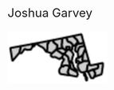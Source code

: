 <div align="left">
  <p style="margin-right: 20px; font-size: 24px;">Joshua Garvey</p>
</div>
<div align="left">
  <img src="/images/md.svg" alt="Alt text" width="200" height="full">
</div>

